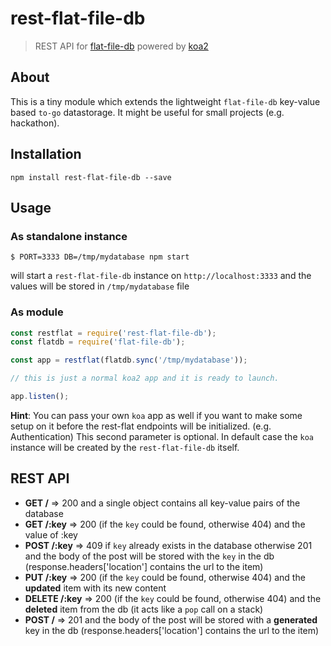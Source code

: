 # rest-flat-file-db

> REST API for [flat-file-db](https://github.com/mafintosh/flat-file-db) powered by [koa2](https://github.com/koajs/koa)

## About

This is a tiny module which extends the lightweight `flat-file-db` key-value based `to-go` datastorage.
It might be useful for small projects (e.g. hackathon).

## Installation

`npm install rest-flat-file-db --save`

## Usage

### As standalone instance

```
$ PORT=3333 DB=/tmp/mydatabase npm start
```

will start a `rest-flat-file-db` instance on `http://localhost:3333` and the values will be stored in `/tmp/mydatabase` file

### As module

```javascript
const restflat = require('rest-flat-file-db');
const flatdb = require('flat-file-db');

const app = restflat(flatdb.sync('/tmp/mydatabase'));

// this is just a normal koa2 app and it is ready to launch.

app.listen();

```

**Hint**: You can pass your own `koa` app as well if you want to make some setup on it before the rest-flat endpoints will be initialized. (e.g. Authentication)
This second parameter is optional. In default case the `koa` instance  will be created by the `rest-flat-file-db` itself.


## REST API

+ **GET /**        => 200 and a single object contains all key-value pairs of the database
+ **GET /:key**    => 200 (if the `key` could be found, otherwise 404) and the value of :key
+ **POST /:key**   => 409 if `key` already exists in the database otherwise 201 and the body of the post will be stored with the `key` in the db (response.headers['location'] contains the url to the item)
+ **PUT /:key**    => 200 (if the `key` could be found, otherwise 404) and the **updated** item with its new content
+ **DELETE /:key** => 200 (if the `key` could be found, otherwise 404) and the **deleted** item from the db (it acts like a `pop` call on a stack)
+ **POST /**       => 201 and the body of the post will be stored with a **generated** key in the db (response.headers['location'] contains the url to the item)

